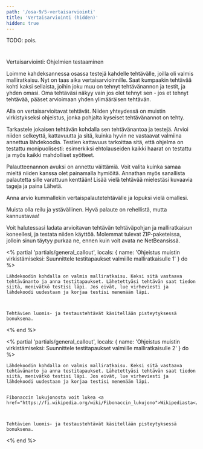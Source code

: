 ```yaml
---
path: '/osa-9/5-vertaisarviointi'
title: 'Vertaisarviointi (hidden)'
hidden: true
---
```



TODO: pois.

#
  Vertaisarviointi: Ohjelmien testaaminen



  Loimme kahdeksannessa osassa testejä kahdelle tehtävälle, joilla oli valmis malliratkaisu. Nyt on taas aika vertaisarvioinnille. Saat kumpaakin tehtävää kohti kaksi sellaista, joihin joku muu on tehnyt tehtävänannon ja testit, ja yhden omasi. Oma tehtäväsi näkyy vain jos olet tehnyt sen - jos et tehnyt tehtävää, pääset arvioimaan yhden ylimääräisen tehtävän.



  Alla on vertaisarvioitavat tehtävät. Niiden yhteydessä on muistin virkistykseksi ohjeistus, jonka pohjalta kyseiset tehtävänannot on tehty.



  Tarkastele jokaisen tehtävän kohdalla sen tehtävänantoa ja testejä. Arvioi niiden selkeyttä, kattavuutta ja sitä, kuinka hyvin ne vastaavat valmiina annettua lähdekoodia. Testien kattavuus tarkoittaa sitä, että ohjelma on testattu monipuolisesti: esimerkiksi ehtolauseiden kaikki haarat on testattu ja myös kaikki mahdolliset syötteet.



  Palautteenannon avuksi on annettu väittämiä. Voit valita kuinka samaa mieltä niiden kanssa olet painamalla hymiöitä. Annathan myös sanallista palautetta sille varattuun kenttään! Lisää vielä tehtävää mielestäsi kuvaavia tageja ja paina Lähetä.



  Anna arvio kummallekin vertaispalautetehtävälle ja lopuksi vielä omallesi.



  Muista olla reilu ja ystävällinen. Hyvä palaute on rehellistä, mutta kannustavaa!



  Voit halutessasi ladata arvioitavan tehtävän tehtäväpohjan ja malliratkaisun koneellesi, ja testata niiden käyttöä. Molemmat tulevat ZIP-paketeissa, jolloin sinun täytyy purkaa ne, ennen kuin voit avata ne NetBeansissä.



<% partial 'partials/general_callout', locals: { name: 'Ohjeistus muistin virkistämiseksi: Suunnittele testitapaukset valmiille malliratkaisulle 1' } do %>


    Lähdekoodin kohdalla on valmis malliratkaisu. Keksi sitä vastaava tehtävänanto ja anna testitapaukset. Lähetettyäsi tehtävän saat tiedon siitä, menivätkö testisi läpi. Jos eivät, lue virheviesti ja lähdekoodi uudestaan ja korjaa testisi menemään läpi.



    Tehtävien luomis- ja testaustehtävät käsitellään pisteytyksessä bonuksena.


<% end %>

<div class='crowdsorcerer-widget' data-assignment='14' peer-review data-exercises='3'></div>


<% partial 'partials/general_callout', locals: { name: 'Ohjeistus muistin virkistämiseksi: Suunnittele testitapaukset valmiille malliratkaisulle 2' } do %>


    Lähdekoodin kohdalla on valmis malliratkaisu. Keksi sitä vastaava tehtävänanto ja anna testitapaukset. Lähetettyäsi tehtävän saat tiedon siitä, menivätkö testisi läpi. Jos eivät, lue virheviesti ja lähdekoodi uudestaan ja korjaa testisi menemään läpi.


    Fibonaccin lukujonosta voit lukea <a href="https://fi.wikipedia.org/wiki/Fibonaccin_lukujono">Wikipediasta</a>.



    Tehtävien luomis- ja testaustehtävät käsitellään pisteytyksessä bonuksena.


<% end %>

<div class='crowdsorcerer-widget' data-assignment='13' peer-review data-exercises='3'></div>

